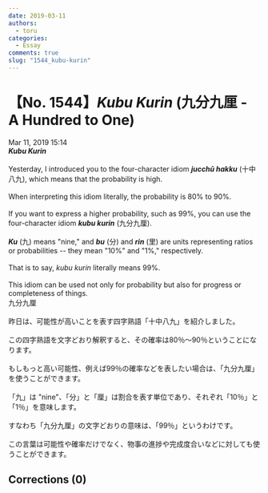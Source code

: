 ```yaml
---
date: 2019-03-11
authors:
  - toru
categories:
  - Essay
comments: true
slug: "1544_kubu-kurin"
---
```


# 【No. 1544】<strong><em>Kubu Kurin</strong></em> (九分九厘 - A Hundred to One)
<div class="date">Mar 11, 2019 15:14</div>
<div id="post"><div id="body_show_ori">
<strong><em>Kubu Kurin</strong></em><br/><br/>Yesterday, I introduced you to the four-character idiom <strong><em>jucchū hakku</em></strong> (十中八九), which means that the probability is high.<br/><br/>When interpreting this idiom literally, the probability is 80% to 90%.<br/><br/>If you want to express a higher probability, such as 99%, you can use the four-character idiom <strong><em>kubu kurin</em></strong> (九分九厘).<br/><br/><strong><em>Ku</em></strong> (九) means "nine," and <strong><em>bu</em></strong> (分) and <strong><em>rin</em></strong> (里) are units representing ratios or probabilities -- they mean "10%" and "1%," respectively.<br/><br/>That is to say, <em>kubu kurin</em> literally means 99%.<br/><br/>This idiom can be used not only for probability but also for progress or completeness of things.
</div></div>

<!-- more -->

<div id="post_ja"><div id="body_show_mo">
九分九厘<br/><br/>昨日は、可能性が高いことを表す四字熟語「十中八九」を紹介しました。<br/><br/>この四字熟語を文字どおり解釈すると、その確率は80％～90％ということになります。<br/><br/>もしもっと高い可能性、例えば99％の確率などを表したい場合は、「九分九厘」を使うことができます。<br/><br/>「九」は "nine"、「分」と「厘」は割合を表す単位であり、それぞれ「10％」と「1％」を意味します。<br/><br/>すなわち「九分九厘」の文字どおりの意味は、「99％」というわけです。<br/><br/>この言葉は可能性や確率だけでなく、物事の進捗や完成度合いなどに対しても使うことができます。
</div></div>

## Corrections (0)

